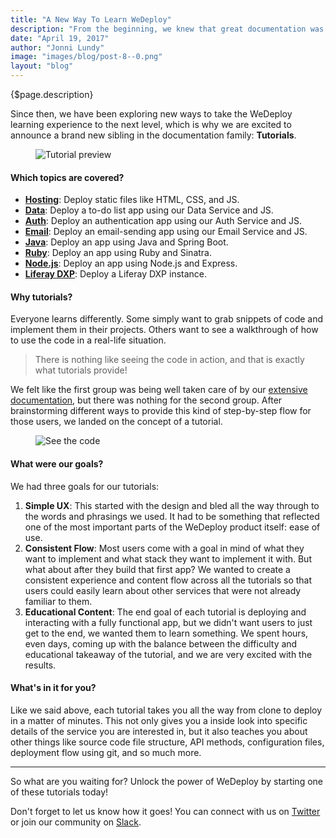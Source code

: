 ```yaml
---
title: "A New Way To Learn WeDeploy"
description: "From the beginning, we knew that great documentation was crucial to successfully sharing WeDeploy with the world."
date: "April 19, 2017"
author: "Jonni Lundy"
image: "images/blog/post-8--0.png"
layout: "blog"
---
```


<article>

{$page.description}

Since then, we have been exploring new ways to take the WeDeploy learning experience to the next level, which is why we are excited to announce a brand new sibling in the documentation family: **Tutorials**.

<figure>
  <img src="/images/blog/post-8--0.png" alt="Tutorial preview">
</figure>

#### Which topics are covered?

- **<a target="_blank" href="/tutorials/hosting/get-started/">Hosting</a>**: Deploy static files like HTML, CSS, and JS.
- **<a target="_blank" href="/tutorials/data-web/get-started/">Data</a>**: Deploy a to-do list app using our Data Service and JS.
- **<a target="_blank" href="/tutorials/auth-web/get-started/">Auth</a>**: Deploy an authentication app using our Auth Service and JS.
- **<a target="_blank" href="/tutorials/email-web/get-started/">Email</a>**: Deploy an email-sending app using our Email Service and JS.
- **<a target="_blank" href="/tutorials/java/get-started/">Java</a>**: Deploy an app using Java and Spring Boot.
- **<a target="_blank" href="/tutorials/ruby/get-started/">Ruby</a>**: Deploy an app using Ruby and Sinatra.
- **<a target="_blank" href="/tutorials/nodejs/get-started/">Node.js</a>**: Deploy an app using Node.js and Express.
- **<a target="_blank" href="/tutorials/liferay-dxp/get-started/">Liferay DXP</a>**: Deploy a Liferay DXP instance.

#### Why tutorials?

Everyone learns differently. Some simply want to grab snippets of code and implement them in their projects. Others want to see a walkthrough of how to use the code in a real-life situation.

> There is nothing like seeing the code in action, and that is exactly what tutorials provide!

We felt like the first group was being well taken care of by our [extensive documentation](/docs/), but there was nothing for the second group. After brainstorming different ways to provide this kind of step-by-step flow for those users, we landed on the concept of a tutorial.


<figure>
  <img src="/images/blog/post-8--1.png" alt="See the code">
</figure>

#### What were our goals?

We had three goals for our tutorials:
1. **Simple UX**: This started with the design and bled all the way through to the words and phrasings we used. It had to be something that reflected one of the most important parts of the WeDeploy product itself: ease of use.
2. **Consistent Flow**: Most users come with a goal in mind of what they want to implement and what stack they want to implement it with. But what about after they build that first app? We wanted to create a consistent experience and content flow across all the tutorials so that users could easily learn about other services that were not already familiar to them.
3. **Educational Content**: The end goal of each tutorial is deploying and interacting with a fully functional app, but we didn't want users to just get to the end, we wanted them to learn something. We spent hours, even days, coming up with the balance between the difficulty and educational takeaway of the tutorial, and we are very excited with the results.

#### What's in it for you?

Like we said above, each tutorial takes you all the way from clone to deploy in a matter of minutes. This not only gives you a inside look into specific details of the service you are interested in, but it also teaches you about other things like source code file structure, API methods, configuration files, deployment flow using git, and so much more.

---

So what are you waiting for? Unlock the power of WeDeploy by starting one of these tutorials today!

Don't forget to let us know how it goes! You can connect with us on [Twitter](https://twitter.com/wedeploy) or join our community on [Slack](https://chat.wedeploy.com).

</article>
